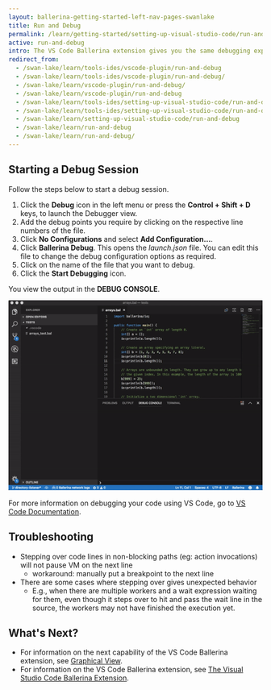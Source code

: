 ```yaml
---
layout: ballerina-getting-started-left-nav-pages-swanlake
title: Run and Debug
permalink: /learn/getting-started/setting-up-visual-studio-code/run-and-debug/
active: run-and-debug
intro: The VS Code Ballerina extension gives you the same debugging experience as the conventional VS Code Debugger. Thus, you can run or debug your Ballerina programs easily via the VS Code Ballerina extension by launching its debugger. 
redirect_from:
  - /swan-lake/learn/tools-ides/vscode-plugin/run-and-debug
  - /swan-lake/learn/tools-ides/vscode-plugin/run-and-debug/
  - /swan-lake/learn/vscode-plugin/run-and-debug/
  - /swan-lake/learn/vscode-plugin/run-and-debug
  - /swan-lake/learn/tools-ides/setting-up-visual-studio-code/run-and-debug
  - /swan-lake/learn/tools-ides/setting-up-visual-studio-code/run-and-debug/
  - /swan-lake/learn/setting-up-visual-studio-code/run-and-debug
  - /swan-lake/learn/run-and-debug
  - /swan-lake/learn/run-and-debug/
---
```


## Starting a Debug Session

Follow the steps below to start a debug session. 

1. Click the **Debug** icon in the left menu or press the **Control + Shift + D** keys, to launch the Debugger view.
2. Add the debug points you require by clicking on the respective line numbers of the file.
3. Click **No Configurations** and select **Add Configuration...**. 
4. Click **Ballerina Debug**. This opens the *launch.json* file. You can edit this file to change the debug configuration options as required.
5. Click on the name of the file that you want to debug.
6. Click the **Start Debugging** icon.

You view the output in the **DEBUG CONSOLE**.

![Run and debug](/swan-lake/learn/images/run-and-debug.gif)

For more information on debugging your code using VS Code, go to [VS Code Documentation](https://code.visualstudio.com/docs/editor/debugging).

## Troubleshooting
- Stepping over code lines in non-blocking paths (eg: action invocations) will not pause VM on the next line
    - workaround: manually put a breakpoint to the next line
- There are some cases where stepping over gives unexpected behavior
    - E.g., when there are multiple workers and a wait expression waiting for them, even though it steps over to hit and pass the wait line in the source, the workers may not have finished the execution yet.

## What's Next?

 - For information on the next capability of the VS Code Ballerina extension, see [Graphical View](/swan-lake/learn/vscode-plugin/graphical-editor).
 - For information on the VS Code Ballerina extension, see [The Visual Studio Code Ballerina Extension](/swan-lake/learn/vscode-plugin).